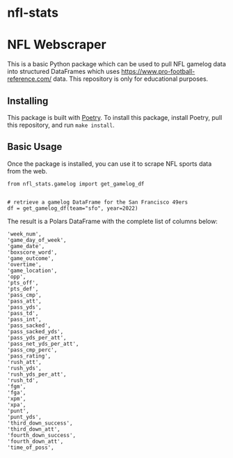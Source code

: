 # nfl-stats
# NFL Webscraper

This is a basic Python package which can be used to pull NFL gamelog data into structured DataFrames which uses https://www.pro-football-reference.com/ data. This repository is only for educational purposes.


## Installing

This package is built with [Poetry](https://python-poetry.org/). To install this package, install Poetry, pull this repository, and run `make install`.

## Basic Usage

Once the package is installed, you can use it to scrape NFL sports data from the web.

```
from nfl_stats.gamelog import get_gamelog_df


# retrieve a gamelog DataFrame for the San Francisco 49ers
df = get_gamelog_df(team="sfo", year=2022)
````

The result is a Polars DataFrame with the complete list of columns below:

```
'week_num',
'game_day_of_week',
'game_date',
'boxscore_word',
'game_outcome',
'overtime',
'game_location',
'opp',
'pts_off',
'pts_def',
'pass_cmp',
'pass_att',
'pass_yds',
'pass_td',
'pass_int',
'pass_sacked',
'pass_sacked_yds',
'pass_yds_per_att',
'pass_net_yds_per_att',
'pass_cmp_perc',
'pass_rating',
'rush_att',
'rush_yds',
'rush_yds_per_att',
'rush_td',
'fgm',
'fga',
'xpm',
'xpa',
'punt',
'punt_yds',
'third_down_success',
'third_down_att',
'fourth_down_success',
'fourth_down_att',
'time_of_poss',
```
